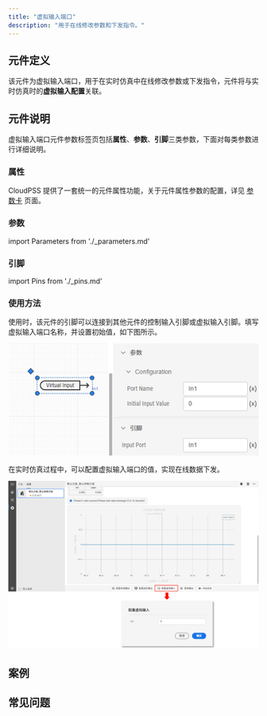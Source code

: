 ```yaml
---
title: "虚拟输入端口"
description: "用于在线修改参数和下发指令。"
---
```


## 元件定义

该元件为虚拟输入端口，用于在实时仿真中在线修改参数或下发指令，元件将与实时仿真时的**虚拟输入配置**关联。

## 元件说明

虚拟输入端口元件参数标签页包括**属性**、**参数**、**引脚**三类参数，下面对每类参数进行详细说明。

### 属性

CloudPSS 提供了一套统一的元件属性功能，关于元件属性参数的配置，详见 [参数卡](docs/documents/software/10-xstudio/20-simstudio/40-workbench/20-function-zone/30-design-tab/30-param-panel/index.md) 页面。

### 参数

import Parameters from './_parameters.md'

<Parameters/>

### 引脚

import Pins from './_pins.md'

<Pins/>

### 使用方法

使用时，该元件的引脚可以连接到其他元件的控制输入引脚或虚拟输入引脚。填写虚拟输入端口名称，并设置初始值，如下图所示。

![设置虚拟输入端口参数](./set-virtual-in-port-name.png "设置虚拟输入端口参数")  

在实时仿真过程中，可以配置虚拟输入端口的值，实现在线数据下发。

![配置虚拟输入](./configure-virtual-input.png "配置虚拟输入")  


## 案例

## 常见问题

